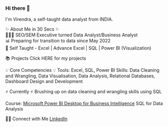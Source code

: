 ### Hi there 👋

<!--
**VirendraGautam/VirendraGautam** is a ✨ _special_ ✨ repository because its `README.md` (this file) appears on your GitHub profile.

Here are some ideas to get you started:

- 🔭 I’m currently working on ...
- 🌱 I’m currently learning ...
- 👯 I’m looking to collaborate on ...
- 🤔 I’m looking for help with ...
- 💬 Ask me about ...
- 📫 How to reach me: ...
- 😄 Pronouns: ...
- ⚡ Fun fact: ...
-->

I'm Virendra, a self-taught data analyst from INDIA.

✨ About Me in 30 Secs ✨     
👩🏻‍💻 SEO/SEM Executive turned Data Analyst/Business Analyst  
📊 Preparing for transition to data since May 2022  
📝 Self Taught - Excel | Advance Excel | SQL | Power BI (Visualization)

📚 Projects 
Click HERE for my projects


💡 Core Competencies 💡
Tools: Excel, SQL, Power BI
Skills: Data Cleaning and Wrangling, Data Visualisation, Data Analysis, Relational Databases, Dashboard Design and Development

⚡️ Currently ⚡️
Brushing up on data cleaning and wrangling skills using SQL

Course: [Microsoft Power BI Desktop for Business Intelligence](https://www.udemy.com/certificate/UC-c0d1c69c-2d17-477e-bf4e-e4a2d26a4b15/)
        SQL for Data Analysis


🙌🏻 Connect with Me [LinkedIn](https://www.linkedin.com/in/virendra-gautam/)
